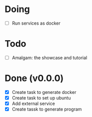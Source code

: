 # Doing

* [ ] Run services as docker

# Todo

* [ ] Amalgam: the showcase and tutorial

# Done (v0.0.0)

* [x] Create task to generate docker
* [x] Create task to set up ubuntu
* [x] Add external service
* [x] Create tassk to generate program